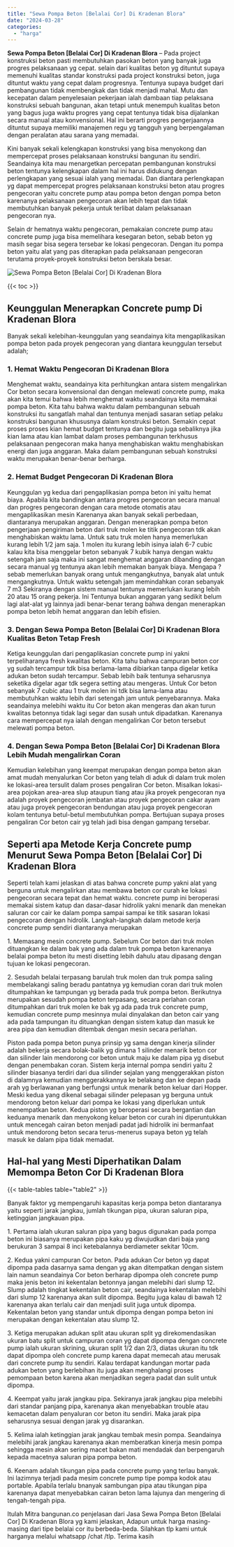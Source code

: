 ```yaml
---
title: "Sewa Pompa Beton [Belalai Cor] Di Kradenan Blora"
date: "2024-03-28"
categories: 
  - "harga"
---
```


**Sewa Pompa Beton \[Belalai Cor\] Di Kradenan Blora** – Pada project konstruksi beton pasti membutuhkan pasokan beton yang banyak juga progres pelaksanaan yg cepat. selain dari kualitas beton yg dituntut supaya memenuhi kualitas standar konstruksi pada project konstruksi beton, juga dituntut waktu yang cepat dalam progresnya. Tentunya supaya budget dari pembangunan tidak membengkak dan tidak menjadi mahal. Mutu dan kecepatan dalam penyelesaian pekerjaan ialah dambaan tiap pelaksana konstruksi sebuah bangunan, akan tetapi untuk menempuh kualitas beton yang bagus juga waktu progres yang cepat tentunya tidak bisa dijalankan secara manual atau konvensional. Hal ini berarti progres pengerjaannya dituntut supaya memiliki manajemen regu yg tangguh yang berpengalaman dengan peralatan atau sarana yang memadai.

Kini banyak sekali kelengkapan konstruksi yang bisa menyokong dan mempercepat proses pelaksanaan konstruksi bangunan itu sendiri. Seandainya kita mau menargetkan percepatan pembangunan konstruksi beton tentunya kelengkapan dalam hal ini harus didukung dengan perlengkapan yang sesuai ialah yang memadai. Dan diantara perlengkapan yg dapat mempercepat progres pelaksanaan konstruksi beton atau progres pengecoran yaitu concrete pump atau pompa beton dengan pompa beton karenanya pelaksanaan pengecoran akan lebih tepat dan tidak membutuhkan banyak pekerja untuk terlibat dalam pelaksanaan pengecoran nya.

Selain dr hematnya waktu pengecoran, pemakaian concrete pump atau concrete pump juga bisa memelihara kesegaran beton, sebab beton yg masih segar bisa segera tersebar ke lokasi pengecoran. Dengan itu pompa beton yaitu alat yang pas diterapkan pada pelaksanaan pengecoran terutama proyek-proyek konstruksi beton berskala besar.

![Sewa Pompa Beton [Belalai Cor] Di Kradenan Blora](/images/sewa-concrete-pump-10.png)

{{< toc >}}

## Keunggulan Menerapkan Concrete pump Di Kradenan Blora

Banyak sekali kelebihan-keunggulan yang seandainya kita mengaplikasikan pompa beton pada proyek pengecoran yang diantara keunggulan tersebut adalah;

### 1\. Hemat Waktu Pengecoran Di Kradenan Blora

Menghemat waktu, seandainya kita perhitungkan antara sistem mengalirkan Cor beton secara konvensional dan dengan melewati concrete pump, maka akan kita temui bahwa lebih menghemat waktu seandainya kita memakai pompa beton. Kita tahu bahwa waktu dalam pembangunan sebuah konstruksi itu sangatlah mahal dan tentunya menjadi sasaran setiap pelaku konstruksi bangunan khususnya dalam konstruksi beton. Semakin cepat proses proses kian hemat budget tentunya dan begitu juga sebaliknya jika kian lama atau kian lambat dalam proses pembangunan terkhusus pelaksanaan pengecoran maka hanya menghabiskan waktu menghabiskan energi dan juga anggaran. Maka dalam pembangunan sebuah konstruksi waktu merupakan benar-benar berharga.

### 2\. Hemat Budget Pengecoran Di Kradenan Blora

Keunggulan yg kedua dari pengaplikasian pompa beton ini yaitu hemat biaya. Apabila kita bandingkan antara progres pengecoran secara manual dan progres pengecoran dengan cara metode otomatis atau mengaplikasikan mesin Karenanya akan banyak sekali perbedaan, diantaranya merupakan anggaran. Dengan menerapkan pompa beton pengerjaan pengiriman beton dari truk molen ke titik pengecoran tdk akan menghabiskan waktu lama. Untuk satu truk molen hanya memerlukan kurang lebih 1/2 jam saja. 1 molen itu kurang lebih isinya ialah 6-7 cubic kalau kita bisa menggelar beton sebanyak 7 kubik hanya dengan waktu setengah jam saja maka ini sangat menghemat anggaran dibanding dengan secara manual yg tentunya akan lebih memakan banyak biaya. Mengapa ? sebab memerlukan banyak orang untuk mengangkutnya, banyak alat untuk mengangkutnya. Untuk waktu setengah jam memindahkan coran sebanyak 7 m3 Sekiranya dengan sistem manual tentunya memerlukan kurang lebih 20 atau 15 orang pekerja. Ini Tentunya bukan anggaran yang sedikit belum lagi alat-alat yg lainnya jadi benar-benar terang bahwa dengan menerapkan pompa beton lebih hemat anggaran dan lebih efisien.

### 3\. Dengan Sewa Pompa Beton \[Belalai Cor\] Di Kradenan Blora Kualitas Beton Tetap Fresh

Ketiga keunggulan dari pengaplikasian concrete pump ini yakni terpeliharanya fresh kwalitas beton. Kita tahu bahwa campuran beton cor yg sudah tercampur tdk bisa berlama-lama dibiarkan tanpa digelar ketika adukan beton sudah tercampur. Sebab lebih baik tentunya seharusnya seketika digelar agar tdk segera setting atau mengeras. Untuk Cor beton sebanyak 7 cubic atau 1 truk molen ini tdk bisa lama-lama atau membutuhkan waktu lebih dari setengah jam untuk penyebarannya. Maka seandainya melebihi waktu itu Cor beton akan mengeras dan akan turun kwalitas betonnya tidak lagi segar dan susah untuk dipadatkan. Karenanya cara mempercepat nya ialah dengan mengalirkan Cor beton tersebut melewati pompa beton.

### 4\. Dengan Sewa Pompa Beton \[Belalai Cor\] Di Kradenan Blora Lebih Mudah mengalirkan Coran

Kemudian kelebihan yang keempat merupakan dengan pompa beton akan amat mudah menyalurkan Cor beton yang telah di aduk di dalam truk molen ke lokasi-area tersulit dalam proses pengaliran Cor beton. Misalkan lokasi-area pojokan area-area slup ataupun tiang atau jika proyek pengecoran nya adalah proyek pengecoran jembatan atau proyek pengecoran cakar ayam atau juga proyek pengecoran bendungan atau juga proyek pengecoran kolam tentunya betul-betul membutuhkan pompa. Bertujuan supaya proses pengaliran Cor beton cair yg telah jadi bisa dengan gampang tersebar.

## Seperti apa Metode Kerja Concrete pump Menurut Sewa Pompa Beton \[Belalai Cor\] Di Kradenan Blora

Seperti telah kami jelaskan di atas bahwa concrete pump yakni alat yang berguna untuk mengalirkan atau membawa beton cor curah ke lokasi pengecoran secara tepat dan hemat waktu. concrete pump ini beroperasi memakai sistem katup dan dasar-dasar hidrolik yakni menarik dan menekan saluran cor cair ke dalam pompa sampai sampai ke titik sasaran lokasi pengecoran dengan hidrolik. Langkah-langkah dalam metode kerja concrete pump sendiri diantaranya merupakan

1\. Memasang mesin concrete pump. Sebelum Cor beton dari truk molen dituangkan ke dalam bak yang ada dalam truk pompa beton karenanya belalai pompa beton itu mesti disetting lebih dahulu atau dipasang dengan tujuan ke lokasi pengecoran.

2\. Sesudah belalai terpasang barulah truk molen dan truk pompa saling membelakangi saling beradu pantatnya yg kemudian coran dari truk molen ditumpahkan ke tampungan yg berada pada truk pompa beton. Berikutnya merupakan sesudah pompa beton terpasang, secara perlahan coran ditumpahkan dari truk molen ke bak yg ada pada truk concrete pump, kemudian concrete pump mesinnya mulai dinyalakan dan beton cair yang ada pada tampungan itu dituangkan dengan sistem katup dan masuk ke area pipa dan kemudian ditembak dengan mesin secara perlahan.

Piston pada pompa beton punya prinsip yg sama dengan kinerja silinder adalah bekerja secara bolak-balik yg dimana 1 silinder menarik beton cor dan silinder lain mendorong cor beton untuk maju ke dalam pipa yg disebut dengan penembakan coran. Sistem kerja internal pompa sendiri yaitu 2 silinder biasanya terdiri dari dua silinder sejalan yang menggerakkan piston di dalamnya kemudian menggerakkannya ke belakang dan ke depan pada arah yg berlawanan yang berfungsi untuk menarik beton keluar dari Hopper. Meski kedua yang dikenal sebagai silinder pelepasan yg berguna untuk mendorong beton keluar dari pompa ke lokasi yang diperlukan untuk menempatkan beton. Kedua piston yg beroperasi secara bergantian dan keduanya menarik dan menyokong keluar beton cor curah ini diperuntukkan untuk mencegah cairan beton menjadi padat jadi hidrolik ini bermanfaat untuk mendorong beton secara terus-menerus supaya beton yg telah masuk ke dalam pipa tidak memadat.

## Hal-hal yang Mesti Diperhatikan Dalam Memompa Beton Cor Di Kradenan Blora

{{< table-tables table="table2" >}}

Banyak faktor yg mempengaruhi kapasitas kerja pompa beton diantaranya yaitu seperti jarak jangkau, jumlah tikungan pipa, ukuran saluran pipa, ketinggian jangkauan pipa.

1\. Pertama ialah ukuran saluran pipa yang bagus digunakan pada pompa beton ini biasanya merupakan pipa kaku yg diwujudkan dari baja yang berukuran 3 sampai 8 inci ketebalannya berdiameter sekitar 10cm.

2\. Kedua yakni campuran Cor beton. Pada adukan Cor beton yg dapat dipompa pada dasarnya sama dengan yg akan ditempatkan dengan sistem lain namun seandainya Cor beton berharap dipompa oleh concrete pump maka jenis beton ini kekentalan betonnya jangan melebihi dari slump 12. Slump adalah tingkat kekentalan beton cair, seandainya kekentalan melebihi dari slump 12 karenanya akan sulit dipompa. Begitu juga kalau di bawah 12 karenanya akan terlalu cair dan menjadi sulit juga untuk dipompa. Kekentalan beton yang standar untuk dipompa dengan pompa beton ini merupakan dengan kekentalan atau slump 12.

3\. Ketiga merupakan adukan split atau ukuran split yg direkomendasikan ukuran batu split untuk campuran coran yg dapat dipompa dengan concrete pump ialah ukuran skrining, ukuran split 1/2 dan 2/3, diatas ukuran itu tdk dapat dipompa oleh concrete pump karena dapat memecah atau merusak dari concrete pump itu sendiri. Kalau terdapat kandungan mortar pada adukan beton yang berlebihan itu juga akan menghalangi proses pemompaan beton karena akan menjadikan segera padat dan sulit untuk dipompa.

4\. Keempat yaitu jarak jangkau pipa. Sekiranya jarak jangkau pipa melebihi dari standar panjang pipa, karenanya akan menyebabkan trouble atau kemacetan dalam penyaluran cor beton itu sendiri. Maka jarak pipa seharusnya sesuai dengan jarak yg disarankan.

5\. Kelima ialah ketinggian jarak jangkau tembak mesin pompa. Seandainya melebihi jarak jangkau karenanya akan memberatkan kinerja mesin pompa sehingga mesin akan sering macet bakan mati mendadak dan berpengaruh kepada macetnya saluran pipa pompa beton.

6\. Keenam adalah tikungan pipa pada concrete pump yang terlau banyak. Ini lazimnya terjadi pada mesim concrete pump tipe pompa kodok atau portable. Apabila terlalu bnanyak sambungan pipa atau tikungan pipa karenanya dapat menyebabkan cairan beton lama lajunya dan mengering di tengah-tengah pipa.

Itulah Mitra bangunan.co penjelasan dari Jasa Sewa Pompa Beton \[Belalai Cor\] Di Kradenan Blora yg kami jelaskan, Adapun untuk harga masing-masing dari tipe belalai cor itu berbeda-beda. Silahkan tlp kami untuk harganya melalui whatsapp /chat /tlp. Terima kasih

